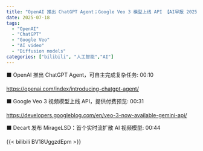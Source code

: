 ```yaml
---
title: "OpenAI 推出 ChatGPT Agent；Google Veo 3 模型上线 API 【AI早报 2025-07-18】"
date: 2025-07-18
tags:
  - "OpenAI"
  - "ChatGPT"
  - "Google Veo"
  - "AI video"
  - "Diffusion models"
categories: ["bilibili", "人工智能","AI"]
---
```


⬛️ OpenAI 推出 ChatGPT Agent，可自主完成复杂任务: 00:10

https://openai.com/index/introducing-chatgpt-agent/

⬛️ Google Veo 3 视频模型上线 API，提供付费预览: 00:31

https://developers.googleblog.com/en/veo-3-now-available-gemini-api/

⬛️ Decart 发布 MirageLSD：首个实时流扩散 AI 视频模型: 00:44

{{< bilibili BV18UggzdEpm >}}